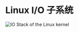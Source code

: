 # Linux I/O 子系统

![IO Stack of the Linux kernel](https://upload.wikimedia.org/wikipedia/commons/3/30/IO_stack_of_the_Linux_kernel.svg)